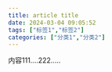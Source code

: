```yaml
---
title: article title
date: 2024-03-04 09:05:52
tags: ["标签1","标签2"]
categories: ["分类1","分类2"]
---
```


内容111....222.....

